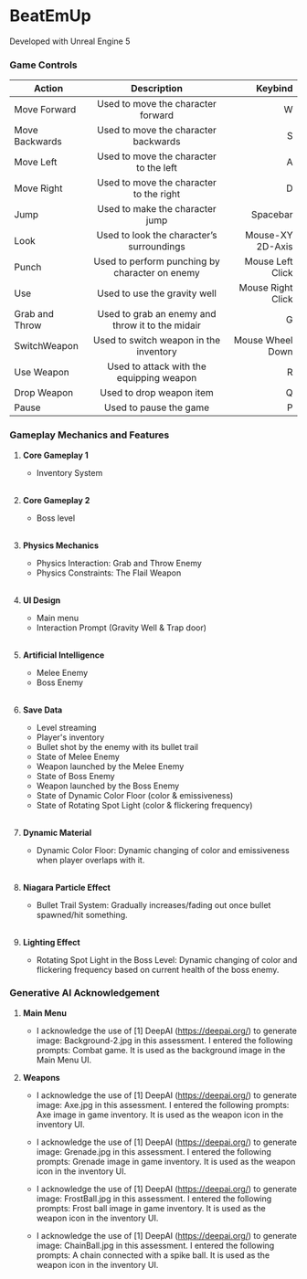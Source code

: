 # BeatEmUp

Developed with Unreal Engine 5

### Game Controls

| Action         | Description                                      | Keybind           |
| -------------- |:------------------------------------------------:| -----------------:|
| Move Forward   | Used to move the character forward               | W                 |
| Move Backwards | Used to move the character backwards             | S                 |
| Move Left      | Used to move the character to the left           | A                 |
| Move Right     | Used to move the character to the right          | D                 |
| Jump           | Used to make the character jump                  | Spacebar          |
| Look           | Used to look the character’s surroundings        | Mouse-XY 2D-Axis  |
| Punch          | Used to perform punching by character on enemy   | Mouse Left Click  |
| Use            | Used to use the gravity well                     | Mouse Right Click |
| Grab and Throw | Used to grab an enemy and throw it to the midair | G                 |
| SwitchWeapon   | Used to switch weapon in the inventory           | Mouse Wheel Down  |
| Use Weapon     | Used to attack with the equipping weapon         | R                 |
| Drop Weapon    | Used to drop weapon item                         | Q                 |
| Pause          | Used to pause the game                           | P                 |

### Gameplay Mechanics and Features
1. __Core Gameplay 1__
   - Inventory System

   <br/>
2. __Core Gameplay 2__
   - Boss level

   <br/>
3. __Physics Mechanics__
   - Physics Interaction: Grab and Throw Enemy
   - Physics Constraints: The Flail Weapon

   <br/>
4. __UI Design__
   - Main menu
   - Interaction Prompt (Gravity Well & Trap door)

   <br/>
5. __Artificial Intelligence__
   - Melee Enemy
   - Boss Enemy

   <br/>
6. __Save Data__
   - Level streaming
   - Player's inventory
   - Bullet shot by the enemy with its bullet trail
   - State of Melee Enemy
   - Weapon launched by the Melee Enemy
   - State of Boss Enemy
   - Weapon launched by the Boss Enemy
   - State of Dynamic Color Floor (color & emissiveness)
   - State of Rotating Spot Light (color & flickering frequency)

   <br/>
7. __Dynamic Material__
   - Dynamic Color Floor: Dynamic changing of color and emissiveness when player overlaps with it. 

   <br/>
8. __Niagara Particle Effect__
   - Bullet Trail System: Gradually increases/fading out once bullet spawned/hit something. 
   
   <br/>
9. __Lighting Effect__
   - Rotating Spot Light in the Boss Level: Dynamic changing of color and flickering frequency based on current health of the boss enemy.  

### Generative AI Acknowledgement
1. __Main Menu__
   - I acknowledge the use of [1] DeepAI (https://deepai.org/) to generate image: Background-2.jpg in this assessment. I entered the following prompts: Combat game. It is used as the background image in the Main Menu UI.


2. __Weapons__
   - I acknowledge the use of [1] DeepAI (https://deepai.org/) to generate image: Axe.jpg in this assessment. I entered the following prompts: Axe image in game inventory. It is used as the weapon icon in the inventory UI.

   - I acknowledge the use of [1] DeepAI (https://deepai.org/) to generate image: Grenade.jpg in this assessment. I entered the following prompts: Grenade image in game inventory. It is used as the weapon icon in the inventory UI.

   - I acknowledge the use of [1] DeepAI (https://deepai.org/) to generate image: FrostBall.jpg in this assessment. I entered the following prompts: Frost ball image in game inventory. It is used as the weapon icon in the inventory UI.

   - I acknowledge the use of [1] DeepAI (https://deepai.org/) to generate image: ChainBall.jpg in this assessment. I entered the following prompts: A chain connected with a spike ball. It is used as the weapon icon in the inventory UI.
